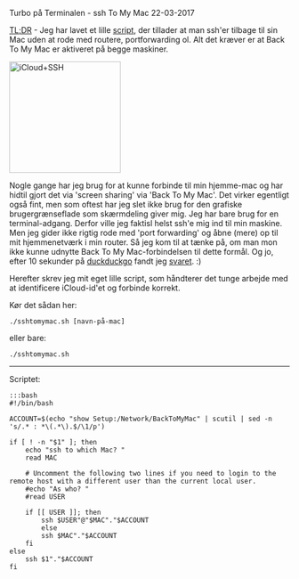 Turbo p&aring; Terminalen - ssh To My Mac
22-03-2017


[TL;DR](http://en.wikipedia.org/wiki/Wikipedia:Too_long;_didn't_read) - Jeg har lavet et lille [script](), der tillader at man ssh'er tilbage til sin Mac uden at rode med routere, portforwarding ol. Alt det kræver er at Back To My Mac er aktiveret på begge maskiner.

<img src="https://log.logiskhave.dk/static/20170322-icloud-icon-ssh.png" alt="iCloud+SSH" style="width: 200px;">

Nogle gange har jeg brug for at kunne forbinde til min hjemme-mac og har hidtil gjort det via 'screen sharing' via 'Back To My Mac'. Det virker egentligt også fint, men som oftest har jeg slet ikke brug for den grafiske brugergrænseflade som skærmdeling giver mig. Jeg har bare brug for en terminal-adgang. Derfor ville jeg faktisl helst ssh'e mig ind til min maskine. Men jeg gider ikke rigtig rode med 'port forwarding' og åbne (mere) op til mit hjemmenetværk i min router. Så jeg kom til at tænke på, om man mon ikke kunne udnytte Back To My Mac-forbindelsen til dette formål. Og jo, efter 10 sekunder på [duckduckgo](https://duckduckgo.com/?q=Remote+SSH+using+Back+To+My+Mac) fandt jeg [svaret](http://onethingwell.org/post/27835796928/remote-ssh-bact-to-my-mac). :)

Herefter skrev jeg mit eget lille script, som håndterer det tunge arbejde med at identificere iCloud-id'et og forbinde korrekt.

Kør det sådan her:

    ./sshtomymac.sh [navn-på-mac]

eller bare:

    ./sshtomymac.sh

---

Scriptet:

    :::bash
    #!/bin/bash

    ACCOUNT=$(echo "show Setup:/Network/BackToMyMac" | scutil | sed -n 's/.* : *\(.*\).$/\1/p')

    if [ ! -n "$1" ]; then
        echo "ssh to which Mac? "
        read MAC

        # Uncomment the following two lines if you need to login to the remote host with a different user than the current local user.
        #echo "As who? "
        #read USER

        if [[ USER ]]; then
            ssh $USER"@"$MAC"."$ACCOUNT
            else
            ssh $MAC"."$ACCOUNT
        fi
    else
        ssh $1"."$ACCOUNT
    fi
